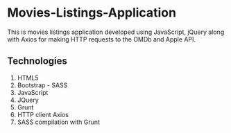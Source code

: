 # Movies-Listings-Application
This is movies listings application developed using JavaScript, jQuery along with Axios for making HTTP requests to the OMDb and Apple API.

## Technologies
1. HTML5
2. Bootstrap - SASS
3. JavaScript
4. JQuery
5. Grunt 
6. HTTP client Axios
7. SASS compilation with Grunt
